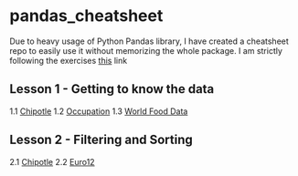 # pandas_cheatsheet
Due to heavy usage of Python Pandas library, I have created a cheatsheet repo to easily use it without memorizing the whole package.
I am strictly following the exercises [this](https://github.com/guipsamora/pandas_exercises) link

## Lesson 1 - Getting to know the data
1.1 [Chipotle](https://github.com/AshHasib/pandas_cheatsheet/blob/master/1.1-%20Chipotle_Exercise_Solution.ipynb)
1.2 [Occupation](https://github.com/AshHasib/pandas_cheatsheet/blob/master/1.2%20-%20Occupation_Dataset.ipynb)
1.3 [World Food Data](https://github.com/AshHasib/pandas_cheatsheet/blob/master/1.3%20-%20Word_Food_Data.ipynb)

## Lesson 2 - Filtering and Sorting
2.1 [Chipotle](https://github.com/AshHasib/pandas_cheatsheet/blob/master/2.1%20-%20Chipotle_Exercise_Solution.ipynb)
2.2 [Euro12](https://github.com/AshHasib/pandas_cheatsheet/blob/master/2.2%20-%20Euro12.ipynb)
